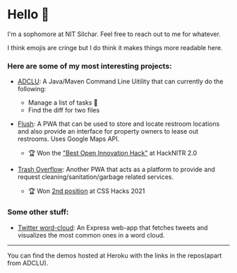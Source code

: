 # Hello 👋
I'm a sophomore at NIT Silchar. Feel free to reach out to me for whatever. 

I think emojis are cringe but I do think it makes things more readable here. 
### Here are some of my most interesting projects: 

* [ADCLU](https://github.com/AdityaKotari/ADCLU): A Java/Maven Command Line Uitility that can currently do the following:
  * Manage a list of tasks 📝
  * Find the diff for two files 


* [Flush](https://github.com/AdityaKotari/flush): A PWA that can be used to store and locate restroom locations and also provide an interface for property owners to lease out restrooms. Uses Google Maps API. 
  * 🏆 Won the ["Best Open Innovation Hack"](https://devfolio.co/submissions/flush-cde7) at HackNITR 2.0 

* [Trash Overflow](https://github.com/AdityaKotari/trash-overflow): Another PWA that acts as a platform to provide and request cleaning/sanitation/garbage related services.
  * 🏆 Won [2nd position](https://www.facebook.com/groups/186753138074295/permalink/4107101392706097/) at CSS Hacks 2021 
  
 ### Some other stuff: 
 
 * [Twitter word-cloud](https://github.com/AdityaKotari/twitter-wordcloud): An Express web-app that fetches tweets and visualizes the most common ones in a word cloud. 
---
You can find the demos hosted at Heroku with the links in the repos(apart from ADCLU). 
 
 


